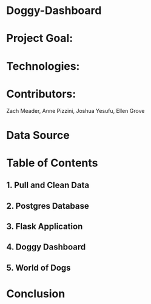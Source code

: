 # Doggy-Dashboard

# Project Goal:


# Technologies:


# Contributors:

Zach Meader, Anne Pizzini, Joshua Yesufu, Ellen Grove

# Data Source

# Table of Contents



## 1. Pull and Clean Data

## 2. Postgres Database

## 3. Flask Application

## 4. Doggy Dashboard

## 5. World of Dogs

# Conclusion

